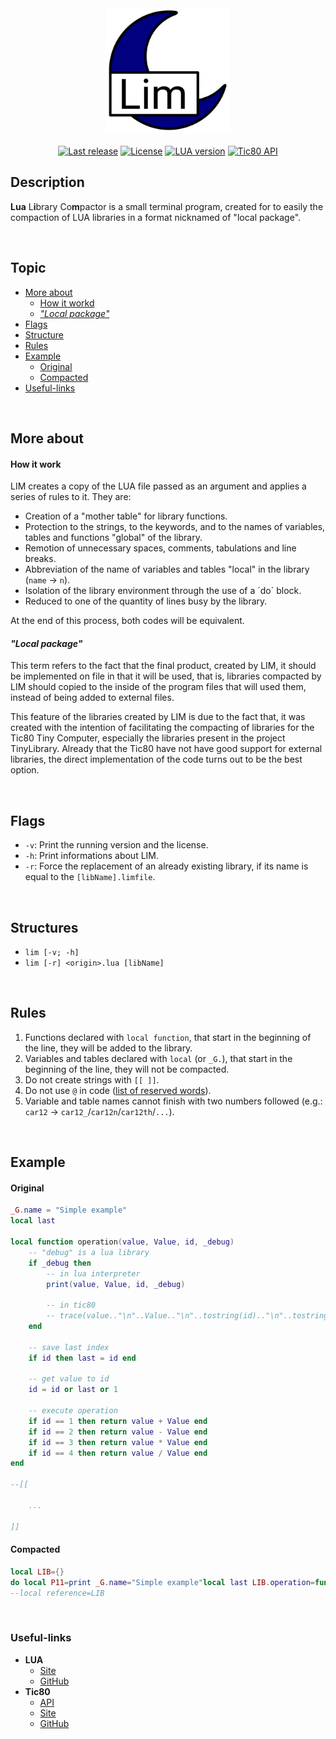 <div align="center">
    <img src="https://github.com/duckafire/LIM/blob/main/lim-icon.png" width="200"/>
</div>

<br>

<div align="center">
    <a href=""> <img alt="Last release"   src="https://img.shields.io/badge/Last%20release-v0.1.0-%2325a319" /></a>
    <a href=""> <img alt="License"        src="https://img.shields.io/badge/License-MIT-%23a61f82"           /></a>
    <a href=""> <img alt="LUA version"    src="https://img.shields.io/badge/LUA%20version-5.4-%236d1993"     /></a>
    <a href=""> <img alt="Tic80 API"      src="https://img.shields.io/badge/Tic80%20API-1.0.2164-blue"       /></a>
</div>

## Description
**Lua** L**i**brary Co**m**pactor is a small terminal program, created for to easily the compaction of LUA
libraries in a format nicknamed of "local package".

<br>

## Topic
* [More about](#moreabout)
  * [How it workd](#howitwork)
  * [*"Local package"*](#localpackage)
* [Flags](#flags)
* [Structure](#structure)
* [Rules](#rules)
* [Example](#example)
  * [Original](#original)
  * [Compacted](#compacted)
* [Useful-links](#useful-links)

<br>

## More about

#### How it work

LIM creates a copy of the LUA file passed as an argument and applies a series of rules to it. They are:

* Creation of a "mother table" for library functions.
* Protection to the strings, to the keywords, and to the names of variables, tables and functions "global"
of the library.
* Remotion of unnecessary spaces, comments, tabulations and line breaks.
* Abbreviation of the name of variables and tables "local" in the library (`name` -> `n`).
* Isolation of the library environment through the use of a ´do´ block.
* Reduced to one of the quantity of lines busy by the library.

At the end of this process, both codes will be equivalent.

#### *"Local package"*

This term refers to the fact that the final product, created by LIM, it should be implemented on file in that
it will be used, that is, libraries compacted by LIM should copied to the inside of the program files that
will used them, instead of being added to external files.

This feature of the libraries created by LIM is due to the fact that, it was created with the intention of
facilitating the compacting of libraries for the Tic80 Tiny Computer, especially the libraries present in
the project TinyLibrary. Already that the Tic80 have not have good support for external libraries, the direct
implementation of the code turns out to be the best option.

<br>

## Flags
* `-v`: Print the running version and the license.
* `-h`: Print informations about LIM.
* `-r`: Force the replacement of an already existing library, if its name is equal to the `[libName].limfile`.

<br>

## Structures
* `lim [-v; -h]`
* `lim [-r] <origin>.lua [libName]`

<br>

## Rules

1. Functions declared with `local function`, that start in the beginning of the line, they will be added to the library.
2. Variables and tables declared with `local` (or `_G.`), that start in the beginning of the line, they will not be compacted.
3. Do not create strings with `[[ ]]`.
4. Do not use `@` in code ([list of reserved words](https://github.com/duckafire/LIM/tree/main/RESERVED_WORDS.txt "All reserved words of the LIM")).
5. Variable and table names cannot finish with two numbers followed (e.g.: `car12` -> `car12_`/`car12n`/`car12th`/`...`).

<br>

## Example
#### Original
``` lua
_G.name = "Simple example"
local last

local function operation(value, Value, id, _debug)
    -- "debug" is a lua library
    if _debug then
        -- in lua interpreter
        print(value, Value, id, _debug)

        -- in tic80
        -- trace(value.."\n"..Value.."\n"..tostring(id).."\n"..tostring(debug), 4)
    end
  
    -- save last index
    if id then last = id end
  
    -- get value to id
    id = id or last or 1
  
    -- execute operation
    if id == 1 then return value + Value end
    if id == 2 then return value - Value end
    if id == 3 then return value * Value end
    if id == 4 then return value / Value end
end

--[[

    ...

]]
```

#### Compacted
``` lua
local LIB={}
do local P11=print _G.name="Simple example"local last LIB.operation=function(v,V,i,_)if _ then P11(v,V,i,_)end if i then last=i end i=i or last or 1 if i==1 then return v+V end if i==2 then return v-V end if i==3 then return v*V end if i==4 then return v/V end end end
--local reference=LIB
```

<br>

### Useful-links
* **LUA**
  * [Site](https://lua.org)
  * [GitHub](https://github.com/lua/lua)
* **Tic80**
  * [API](https://github.com/nesbox/tic-80/wiki/api)
  * [Site](https://tic80.com)
  * [GitHub](https://github.com/nesbox/TIC-80)
